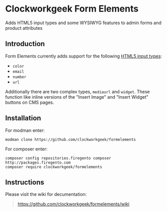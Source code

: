 # Clockworkgeek Form Elements
Adds HTML5 input types and some WYSIWYG features to admin forms and product attributes

## Introduction
Form Elements currently adds support for the following [HTML5 input types](http://html5doctor.com/html5-forms-input-types/):

- `color`
- `email`
- `number`
- `url`

Additionally there are two complex types, `mediaurl` and `widget`.  These function like inline versions of the "Insert Image" and "Insert Widget" buttons on CMS pages.

## Installation
For modman enter:

    modman clone https://github.com/clockworkgeek/formelements

For composer enter:

    composer config repositories.firegento composer http://packages.firegento.com
    composer require clockworkgeek/formelements

## Instructions
Please visit the wiki for decumentation:

> https://github.com/clockworkgeek/formelements/wiki
